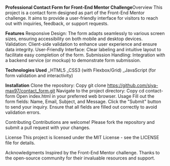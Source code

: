 **Professional Contact Form for Front-End Mentor Challenge**Overview
This project is a contact form designed as part of the Front-End Mentor challenge. It aims to provide a user-friendly interface for visitors to reach out with inquiries, feedback, or support requests.

**Features**
Responsive Design: The form adapts seamlessly to various screen sizes, ensuring accessibility on both mobile and desktop devices.
Validation: Client-side validation to enhance user experience and ensure data integrity.
User-Friendly Interface: Clear labeling and intuitive layout to facilitate easy completion of the form.
Submission Handling: Integration with a backend service (or mockup) to demonstrate form submission.

**Technologies Used**
_HTML5
_CSS3 (with Flexbox/Grid)
_JavaScript (for form validation and interactivity)

**Installation**
Clone the repository:
Copy
git clone https://github.com/siya-max97/contact_form.git
Navigate to the project directory:
Copy
cd contact-form
Open index.html in your preferred web browser.
Usage
Fill out the form fields: Name, Email, Subject, and Message.
Click the "Submit" button to send your inquiry.
Ensure that all fields are filled out correctly to avoid validation errors.

Contributing
Contributions are welcome! Please fork the repository and submit a pull request with your changes.

License
This project is licensed under the MIT License - see the LICENSE file for details.

Acknowledgments
Inspired by the Front-End Mentor challenge.
Thanks to the open-source community for their invaluable resources and support.
